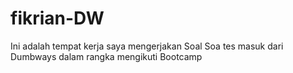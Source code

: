 # fikrian-DW
Ini adalah tempat kerja saya mengerjakan Soal Soa tes masuk dari Dumbways dalam rangka mengikuti Bootcamp

